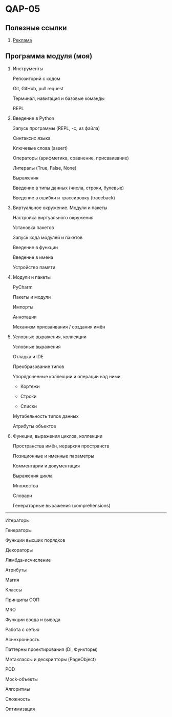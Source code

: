# QAP-05

## Полезные ссылки

1. [Реклама](https://teachmeskills.by/kursy-programmirovaniya/qa-avtomatizirovannoe-testirovanie-na-python-online)

## Программа модуля (моя)

1. Инструменты

   Репозиторий с кодом

   Git, GitHub, pull request

   Терминал, навигация и базовые команды

   REPL

2. Введение в Python

   Запуск программы (REPL, -c, из файла)

   Синтаксис языка

   Ключевые слова (assert)

   Операторы (арифметика, сравнение, присваивание)

   Литералы (True, False, None)
   
   Выражения

   Введение в типы данных (числа, строки, булевые)
   
   Введение в ошибки и трассировку (traceback)

3. Виртуальное окружение. Модули и пакеты

   Настройка виртуального окружения

   Установка пакетов

   Запуск кода модулей и пакетов
   
   Введение в функции
   
   Введение в имена
   
   Устройство памяти

4. Модули и пакеты

   PyCharm
   
   Пакеты и модули
   
   Импорты
   
   Аннотации
   
   Механизм присваивания / создания имён

5. Условные выражения, коллекции

   Условные выражения

   Отладка и IDE

   Преобразование типов
   
   Упорядоченные коллекции и операции над ними
   
   - Кортежи

   - Строки

   - Списки
         
   Мутабельность типов данных
   
   Атрибуты объектов

6. Функции, выражения циклов, коллекции

   Пространства имён, иерархия пространств

   Позиционные и именные параметры
   
   Комментарии и документация

   Выражения цикла

   Множества
   
   Словари
   
   Генераторные выражения (comprehensions)
   
---

   Итераторы
   
   Генераторы
   
   Функции высших порядков
   
   Декораторы
   
   Лямбда-исчисление

   Атрибуты

   Магия

   Классы
   
   Принципы ООП
   
   MRO

   Функции ввода и вывода

   Работа с сетью

   Асинхронность

   Паттерны проектирования (DI, Функторы)

   Метаклассы и дескрипторы (PageObject)
   
   POD
   
   Mock-объекты

   Алгоритмы

   Сложность

   Оптимизация
